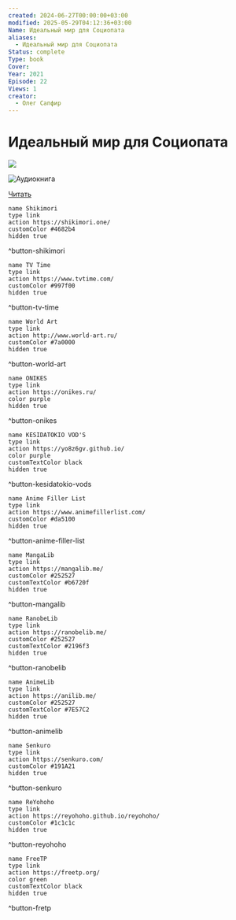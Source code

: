 ```yaml
---
created: 2024-06-27T00:00:00+03:00
modified: 2025-05-29T04:12:36+03:00
Name: Идеальный мир для Социопата
aliases:
  - Идеальный мир для Социопата
Status: complete
Type: book
Cover: 
Year: 2021
Episode: 22
Views: 1
creator:
  - Олег Сапфир
---
```


# Идеальный мир для Социопата

![](https://cm.author.today/content/2021/12/11/b10634ffa0cc480db17490a9babb0101.jpg?width=265&height=400&rmode=max&format=webp)

![Аудиокнига](https://youtu.be/zFnkZ0Wpjfs?si=qj6epxYwhW3QZx-r)

[Читать](https://author.today/work/162400)

```button
name Shikimori
type link
action https://shikimori.one/
customColor #4682b4
hidden true
```
^button-shikimori

```button
name TV Time
type link
action https://www.tvtime.com/
customColor #997f00
hidden true
```
^button-tv-time

```button
name World Art
type link
action http://www.world-art.ru/
customColor #7a0000
hidden true
```
^button-world-art

```button
name ONIKES
type link
action https://onikes.ru/
color purple
hidden true
```
^button-onikes

```button
name KESIDATOKIO VOD'S
type link
action https://yo8z6gv.github.io/
color purple
customTextColor black
hidden true
```
^button-kesidatokio-vods

```button
name Anime Filler List
type link
action https://www.animefillerlist.com/
customColor #da5100
hidden true
```
^button-anime-filler-list

```button
name MangaLib
type link
action https://mangalib.me/
customColor #252527
customTextColor #b6720f
hidden true
```
^button-mangalib

```button
name RanobeLib
type link
action https://ranobelib.me/
customColor #252527
customTextColor #2196f3
hidden true
```
^button-ranobelib

```button
name AnimeLib
type link
action https://anilib.me/
customColor #252527
customTextColor #7E57C2
hidden true
```
^button-animelib

```button
name Senkuro
type link
action https://senkuro.com/
customColor #191A21
hidden true
```
^button-senkuro

```button
name ReYohoho
type link
action https://reyohoho.github.io/reyohoho/
customColor #1c1c1c
hidden true
```
^button-reyohoho

```button
name FreeTP
type link
action https://freetp.org/
color green
customTextColor black
hidden true
```
^button-fretp
